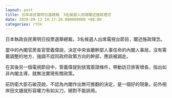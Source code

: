 ```yaml
---
layout: post
title: 日本自民黨明日選總裁　3名候選人同場闡述施政理念
date: 2020-09-13 19:17:20.000000000 +08:00
categories: rthk
---
```


日本執政自民黨明日投票選舉總裁，3名候選人出席電視台節目，闡述施政理念。

當中的內閣官房長官菅義偉說，決定中央省廳幹部人事任命的內閣人事局，沒有需要調整的地方，強調不認同政府政策方向的幹部，應該被調走。

在其後另一個電視節目中，菅義偉提到放寬簽證條件，帶動訪日旅客增長，指出如非內閣主導，就無法實現有關政策。

前防衛大臣石破茂說，不認為內閣作出無可推翻的決定，是一個好的現象。前外相岸田文雄就形容權力有如尖刀，絕對不能誤用。
